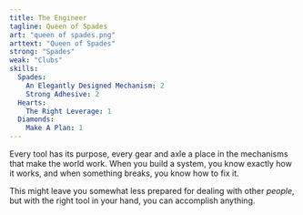 ```yaml
---
title: The Engineer
tagline: Queen of Spades
art: "queen of spades.png"
arttext: "Queen of Spades"
strong: "Spades"
weak: "Clubs"
skills:
  Spades:
    An Elegantly Designed Mechanism: 2
    Strong Adhesive: 2
  Hearts:
    The Right Leverage: 1
  Diamonds:
    Make A Plan: 1
---
```



Every tool has its purpose, every gear and axle a place in the mechanisms that make the world work. When you build a system, you know exactly how it works, and when something breaks, you know how to fix it.

This might leave you somewhat less prepared for dealing with other *people*, but with the right tool in your hand, you can accomplish anything.


